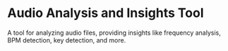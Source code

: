 # Audio Analysis and Insights Tool

A tool for analyzing audio files, providing insights like frequency analysis, BPM detection, key detection, and more.
